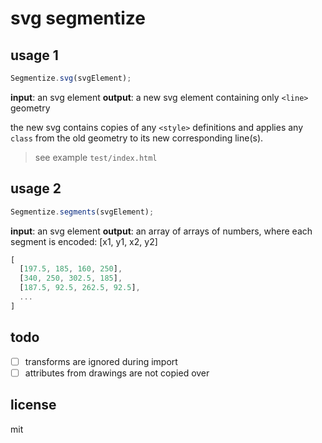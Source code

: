 # svg segmentize

## usage 1

```javascript
Segmentize.svg(svgElement);
```

**input**: an svg element
**output**: a new svg element containing only `<line>` geometry

the new svg contains copies of any `<style>` definitions and applies any `class` from the old geometry to its new corresponding line(s).

> see example `test/index.html`

## usage 2

```javascript
Segmentize.segments(svgElement);
```

**input**: an svg element
**output**: an array of arrays of numbers, where each segment is encoded: [x1, y1, x2, y2]

```javascript
[
  [197.5, 185, 160, 250],
  [340, 250, 302.5, 185],
  [187.5, 92.5, 262.5, 92.5],
  ...
]
```

## todo

- [ ] transforms are ignored during import
- [ ] attributes from drawings are not copied over

## license

mit
